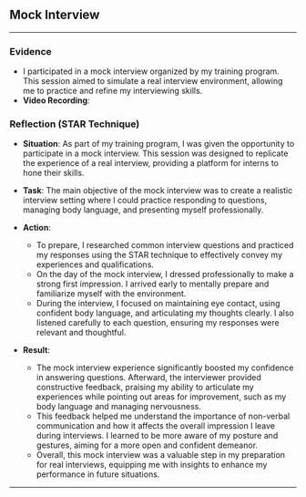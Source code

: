 ## Mock Interview

---

### Evidence

- I participated in a mock interview organized by my training program. This session aimed to simulate a real interview environment, allowing me to practice and refine my interviewing skills.
- **Video Recording**: 

### Reflection (STAR Technique)

- **Situation**: As part of my training program, I was given the opportunity to participate in a mock interview. This session was designed to replicate the experience of a real interview, providing a platform for interns to hone their skills.

- **Task**: The main objective of the mock interview was to create a realistic interview setting where I could practice responding to questions, managing body language, and presenting myself professionally.

- **Action**: 
  - To prepare, I researched common interview questions and practiced my responses using the STAR technique to effectively convey my experiences and qualifications.
  - On the day of the mock interview, I dressed professionally to make a strong first impression. I arrived early to mentally prepare and familiarize myself with the environment.
  - During the interview, I focused on maintaining eye contact, using confident body language, and articulating my thoughts clearly. I also listened carefully to each question, ensuring my responses were relevant and thoughtful.

- **Result**: 
  - The mock interview experience significantly boosted my confidence in answering questions. Afterward, the interviewer provided constructive feedback, praising my ability to articulate my experiences while pointing out areas for improvement, such as my body language and managing nervousness.
  - This feedback helped me understand the importance of non-verbal communication and how it affects the overall impression I leave during interviews. I learned to be more aware of my posture and gestures, aiming for a more open and confident demeanor.
  - Overall, this mock interview was a valuable step in my preparation for real interviews, equipping me with insights to enhance my performance in future situations.

---


